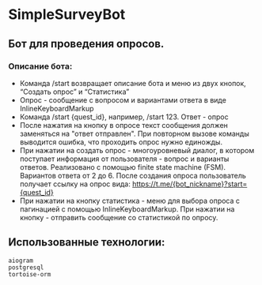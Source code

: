# SimpleSurveyBot
## Бот для проведения опросов.
### Описание бота:

* Команда /start возвращает описание бота и меню из двух кнопок, “Создать опрос” и “Статистика”
* Опрос - сообщение с вопросом и вариантами ответа в виде InlineKeyboardMarkup
* Команда /start {quest_id}, например, /start 123. Ответ - опрос
* После нажатия на кнопку в опросе текст сообщения должен заменяться на "ответ отправлен". При повторном вызове команды выводится ошибка, что проходить опрос нужно единожды.
* При нажатии на создать опрос - многоуровневый диалог, в котором поступает информация от пользователя - вопрос и варианты ответов. Реализовано с помощью finite state machine (FSM).
Вариантов ответа от 2 до 6. После создания опроса пользователь получает ссылку на опрос вида: https://t.me/{bot_nickname}?start={quest_id}
* При нажатии на кнопку статистика - меню для выбора опроса с пагинацией с помощью InlineKeyboardMarkup. При нажатии на кнопку - отправить сообщение со статистикой по опросу.

## Использованные технологии:
```
aiogram
postgresql
tortoise-orm
```
